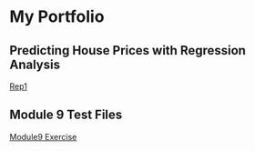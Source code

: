 # My Portfolio 
## Predicting House Prices with Regression Analysis 
<a href="https://github.com/rfm44/Predicting-House-Prices-with-Regression-Analysis"> Rep1 </a>

## Module 9 Test Files 
<a href="https://rfm44.github.io/Test-Module9"> Module9 Exercise </a>



